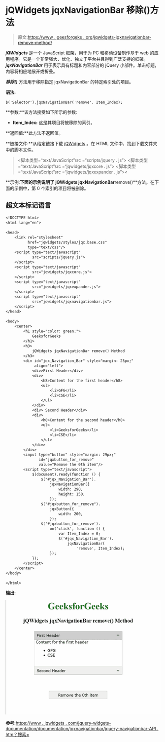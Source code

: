 # jQWidgets jqxNavigationBar 移除()方法

> 原文:[https://www . geesforgeks . org/jqwidgets-jqxnavigationbar-remove-method/](https://www.geeksforgeeks.org/jqwidgets-jqxnavigationbar-remove-method/)

***jQWidgets*** 是一个 JavaScript 框架，用于为 PC 和移动设备制作基于 web 的应用程序。它是一个非常强大、优化、独立于平台并且得到广泛支持的框架。 ***jqxNavigationBar*** 用于表示具有标题和内容部分的 jQuery 小部件。单击标题，内容将相应地展开或折叠。

***移除()*** 方法用于移除指定 jqxNavigationBar 的特定索引处的项目。

**语法:**

```
$('Selector').jqxNavigationBar('remove', Item_Index); 
```

**参数:**该方法接受如下所示的参数:

*   **Item_Index:** 这是其项目将被移除的索引。

**返回值:**此方法不返回值。

**链接文件:**从给定链接下载 [jQWidgets](https://www.jqwidgets.com/download/) 。在 HTML 文件中，找到下载文件夹中的脚本文件。

> <link rel="”stylesheet”" href="”jqwidgets/styles/jqx.base.css”" type="”text/css”">
> <脚本类型=“text/JavaScript”src =“scripts/jquery . js”></脚本>
> <脚本类型=“text/JavaScript”src =“jqwidgets/jqxcore . js”></脚本>
> <脚本类型=“text/JavaScript”src =“jqwidgets/jqxexpander . js”><

**示例:**下面的示例说明了 jQWidgets jqxNavigationBar**remove()**方法。在下面的示例中，第 0 个索引的项目将被删除。

## 超文本标记语言

```
<!DOCTYPE html>
<html lang="en">

<head>
    <link rel="stylesheet" 
          href="jqwidgets/styles/jqx.base.css"
          type="text/css"/>
    <script type="text/javascript" 
            src="scripts/jquery.js">
    </script>
    <script type="text/javascript" 
            src="jqwidgets/jqxcore.js">
    </script>
    <script type="text/javascript" 
            src="jqwidgets/jqxexpander.js">
    </script>
    <script type="text/javascript" 
            src="jqwidgets/jqxnavigationbar.js">
    </script>
</head>

<body>
    <center>
        <h1 style="color: green;">
            GeeksforGeeks
        </h1>
        <h3>
            jQWidgets jqxNavigationBar remove() Method
        </h3>
        <div id="jqx_Navigation_Bar" style="margin: 25px;" 
             align="left">
            <div>First Header</div>
            <div>
                <h8>Content for the first header</h8>
                <ul>
                    <li>GFG</li>
                    <li>CSE</li>
                </ul>
            </div>
            <div> Second Header</div>
            <div>
                <h8>Content for the second header</h8>
                <ul>
                    <li>GeeksforGeeks</li>
                    <li>CSE</li>
                </ul>
            </div>
        </div>
        <input type="button" style="margin: 29px;" 
               id="jqxbutton_for_remove"
               value="Remove the 0th item"/>
        <script type="text/javascript">
            $(document).ready(function () {
                $("#jqx_Navigation_Bar").
                    jqxNavigationBar({
                        width: 290,
                        height: 150,
                    });
                $("#jqxbutton_for_remove").
                    jqxButton({
                        width: 200,
                    });
                $('#jqxbutton_for_remove').
                    on('click', function () {
                        var Item_Index = 0;
                        $('#jqx_Navigation_Bar').
                            jqxNavigationBar(
                                'remove', Item_Index);
                    });
            });
        </script>
    </center>
</body>

</html>
```

**输出:**

![](img/af89c1a75e5908c069f803294d6424da.png)

**参考:**[https://www . jqwidgets . com/jquery-widgets-documentation/documentation/jqxnavigationbar/jquery-navigationbar-API . htm？搜索=](https://www.jqwidgets.com/jquery-widgets-documentation/documentation/jqxnavigationbar/jquery-navigationbar-api.htm?search=)